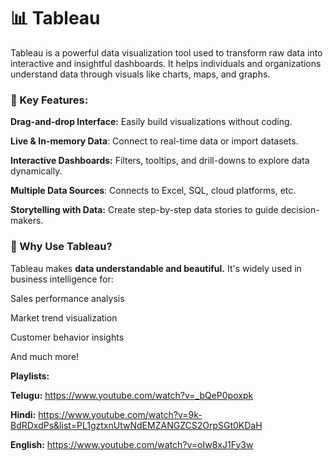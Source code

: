 # 📊 Tableau
Tableau is a powerful data visualization tool used to transform raw data into interactive and insightful dashboards. It helps individuals and organizations understand data through visuals like charts, maps, and graphs.

### 🚀 Key Features:
**Drag-and-drop Interface:** Easily build visualizations without coding.

**Live & In-memory Data**: Connect to real-time data or import datasets.

**Interactive Dashboards:** Filters, tooltips, and drill-downs to explore data dynamically.

**Multiple Data Sources**: Connects to Excel, SQL, cloud platforms, etc.

**Storytelling with Data:** Create step-by-step data stories to guide decision-makers.

### 📌 Why Use Tableau?

Tableau makes **data understandable and beautiful.** It's widely used in business intelligence for:

Sales performance analysis

Market trend visualization

Customer behavior insights

And much more!

**Playlists:** 

**Telugu:** https://www.youtube.com/watch?v=_bQeP0poxpk

**Hindi:** https://www.youtube.com/watch?v=9k-BdRDxdPs&list=PL1gztxnUtwNdEMZANGZCS2OrpSGt0KDaH  

**English:** https://www.youtube.com/watch?v=oIw8xJ1Fy3w

